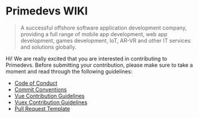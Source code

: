 # Primedevs WIKI

> A successful offshore software application development company, providing a full range of mobile app development, web app development, games development, IoT, AR-VR and other IT services and solutions globally.

Hi! We are really excited that you are interested in contributing to Primedevs. Before submitting your contribution, please make sure to take a moment and read through the following guidelines:

- [Code of Conduct](./wiki/CODE_OF_CONDUCT.md)
- [Commit Conventions](./wiki/COMMIT_CONVENTION.md)
- [Vue Contribution Guidelines](./wiki/VUE_CONTRIBUTING.md)
- [Vuex Contribution Guidelines](./wiki/VUEX_CONTRIBUTING.md)
- [Pull Request Template](./wiki/PULL_REQUEST_TEMPLATE.md)
